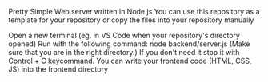 

Pretty Simple Web server written in Node.js
You can use this repository as a template for your repository or copy the files into your repository manually

Open a new terminal (eg. in VS Code when your repository's directory opened)
Run with the following command: node backend/server.js (Make sure that you are in the right directory.)
If you don't need it stop it with Control + C keycommand.
You can write your frontend code (HTML, CSS, JS) into the frontend directory